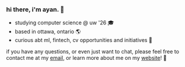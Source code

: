 
### hi there, i'm ayan. 👋
- studying computer science @ uw '26 🎓
- based in ottawa, ontario 🌎
- curious abt ml, fintech, cv opportunities and initiatives 🚀

if you have any questions, or even just want to chat, please feel free to contact me at my [email](mailto:ayan.hafeez@uwaterloo.ca), or learn more about me on my [website](ayanhafeez.me)! 📩
